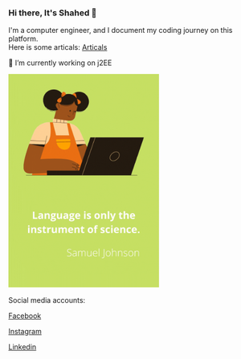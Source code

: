 ### Hi there, It's Shahed 👋
I'm a computer engineer, and I document my coding journey on this platform. <br>
Here is some articals:
<a href="https://dev.to/shahed96" 
      target="_blank" title="Dev community">Articals</a>


🔭 I’m currently working on j2EE 


<img src="images/Language%20is%20only%20the%20instrument%20of%20science.gif" width="300">
<!-- ![](images/Language%20is%20only%20the%20instrument%20of%20science.gif)-->
<footer>
      
   <p>Social media accounts:</p>
<a href="https://web.facebook.com/profile.php?id=100002357713109" 
      target="_blank" title="Facebook account">Facebook</a> 
      
  <a href="https://www.instagram.com/sh.a.alali/" 
      target="_blank" title="Instagram account">Instagram</a>
      
 <a href="https://www.linkedin.com/in/shahed-abdulwahhab-4441911b0/"   
      target="_blank" title="Linkedin account">Linkedin</a>
    </footer>
      
      
 
   

<!--
**Shahed96/Shahed96** is a ✨ _special_ ✨ repository because its `README.md` (this file) appears on your GitHub profile.
<!--
Here are some ideas to get you started:
<!--
- 🔭 I’m currently working on java 
- 🌱 I’m currently learning 
- 👯 I’m looking to collaborate on ...
- 🤔 I’m looking for help with ...
- 💬 Ask me about ...
- 📫 How to reach me: ...
- 😄 Pronouns: ...
- ⚡ Fun fact: ...
                                              -->
